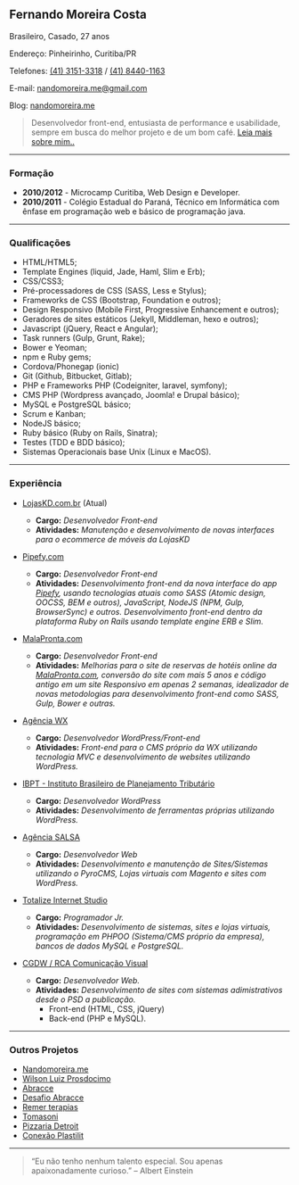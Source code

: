 ## **Fernando Moreira Costa**

Brasileiro, Casado, 27 anos

Endereço: Pinheirinho, Curitiba/PR

Telefones: [(41) 3151-3318](tel:4131513318) / [(41) 8440-1163](tel:4184401163)

E-mail: [nandomoreira.me@gmail.com](mailto:nandomoreira.me@gmail.com)

Blog: [nandomoreira.me](https://nandomoreira.me/)

> Desenvolvedor front-end, entusiasta de performance e usabilidade, sempre em busca do melhor projeto e de um bom café. [Leia mais sobre mim..](https://nandomoreira.me/about/)

---

### Formação

* **2010/2012** - Microcamp Curitiba, Web Design e Developer.
* **2010/2011** - Colégio Estadual do Paraná, Técnico em Informática com ênfase em programação web e básico de programação java.

---

### Qualificações

* HTML/HTML5;
* Template Engines (liquid, Jade, Haml, Slim e Erb);
* CSS/CSS3;
* Pré-processadores de CSS (SASS, Less e Stylus);
* Frameworks de CSS (Bootstrap, Foundation e outros);
* Design Responsivo (Mobile First, Progressive Enhancement e outros);
* Geradores de sites estáticos (Jekyll, Middleman, hexo e outros);
* Javascript (jQuery, React e Angular);
* Task runners (Gulp, Grunt, Rake);
* Bower e Yeoman;
* npm e Ruby gems;
* Cordova/Phonegap (ionic)
* Git (Github, Bitbucket, Gitlab);
* PHP e Frameworks PHP (Codeigniter, laravel, symfony);
* CMS PHP (Wordpress avançado, Joomla! e Drupal básico);
* MySQL e PostgreSQL básico;
* Scrum e Kanban;
* NodeJS básico;
* Ruby básico (Ruby on Rails, Sinatra);
* Testes (TDD e BDD básico);
* Sistemas Operacionais base Unix (Linux e MacOS).

---

### Experiência

* [LojasKD.com.br](https://www.lojaskd.com.br/) (Atual)
    * **Cargo:** *Desenvolvedor Front-end*
    * **Atividades:** *Manutenção e desenvolvimento de novas interfaces para o ecommerce de móveis da LojasKD*

* [Pipefy.com](http://pipefy.com)
    * **Cargo:** *Desenvolvedor Front-end*
    * **Atividades:** *Desenvolvimento front-end da nova interface do app [Pipefy](http://app.pipefy.com), usando tecnologias atuais como SASS (Atomic design, OOCSS, BEM e outros), JavaScript, NodeJS (NPM, Gulp, BrowserSync) e outros. Desenvolvimento front-end dentro da plataforma Ruby on Rails usando template engine ERB e Slim.*

* [MalaPronta.com](http://malapronta.com.br/)
    * **Cargo:** *Desenvolvedor Front-end*
    * **Atividades:** *Melhorias para o site de reservas de hotéis online da [MalaPronta.com](http://malapronta.com.br/), conversão do site com mais 5 anos e código antigo em um site _Responsivo_ em apenas 2 semanas, idealizador de novas metodologias para desenvolvimento front-end como SASS, Gulp, Bower e outras.*

* [Agência WX](http://agenciawx.com.br/)
    * **Cargo:** *Desenvolvedor WordPress/Front-end*
    * **Atividades:** *Front-end para o CMS próprio da WX utilizando tecnologia MVC e desenvolvimento de websites utilizando WordPress.*

* [IBPT - Instituto Brasileiro de Planejamento Tributário](http://www.ibpt.org.br/)
    * **Cargo:** *Desenvolvedor WordPress*
    * **Atividades:** *Desenvolvimento de ferramentas próprias utilizando WordPress.*

* [Agência SALSA](http://salsa.ag/)
    * **Cargo:** *Desenvolvedor Web*
    * **Atividades:** *Desenvolvimento e manutenção de Sites/Sistemas utilizando o PyroCMS, Lojas virtuais com Magento e sites com WordPress.*
    
* [Totalize Internet Studio](http://www.totalize.com.br/)
    * **Cargo:** *Programador Jr.*
    * **Atividades:** *Desenvolvimento de sistemas, sites e lojas virtuais, programação em PHPOO (Sistema/CMS próprio da empresa), bancos de dados MySQL e PostgreSQL.*
 
* [CGDW / RCA Comunicação Visual](http://www.cgdw.com.br/)
   * **Cargo:** *Desenvolvedor Web.*
   * **Atividades:** *Desenvolvimento de sites com sistemas adimistrativos desde o PSD a publicação.*
      * Front-end (HTML, CSS, jQuery)
      * Back-end (PHP e MySQL).

---

### Outros Projetos

* [Nandomoreira.me](https://nandomoreira.me/)
* [Wilson Luiz Prosdocimo](http://wprosdocimo.com.br/)
* [Abracce](http://www.abracce.org.br/)
* [Desafio Abracce](http://desafio.abracce.org.br/)
* [Remer terapias](http://remerterapias.com.br/)
* [Tomasoni](http://tomasoni.ind.br/)
* [Pizzaria Detroit](http://www.pizzariadetroit.com.br/)
* [Conexão Plastilit](http://www.conexaoplastilit.com.br/)

---

> “Eu não tenho nenhum talento especial. Sou apenas apaixonadamente curioso.” – Albert Einstein
